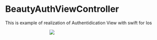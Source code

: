# BeautyAuthViewController


This is example of realization of Authentidication View with swift for Ios

<p align="center" style="width: 300px">
<img src="Documents/show.gif" />
</p>
